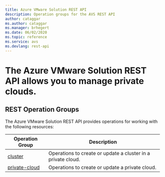 ```yaml
---
title: Azure VMware Solution REST API
description: Operation groups for the AVS REST API
author: cataggar
ms.author: cataggar
ms.manager: brhegert
ms.date: 06/02/2020
ms.topic: reference
ms.service: avs
ms.devlang: rest-api
---
```


# The Azure VMware Solution REST API allows you to manage private clouds.

## REST Operation Groups

The Azure VMware Solution REST API provides operations for working with the following resources:

| Operation Group | Description |
| --- | --- |
| [cluster](xref:management.azure.com.avs.clusters) | Operations to create or update a cluster in a private cloud. |
| [private-cloud](xref:management.azure.com.avs.privatecclouds) | Operations to create or update a private cloud. |

